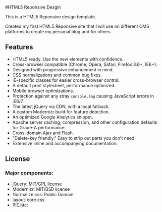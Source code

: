 #HTML5 Reponsive Desgin

This is a HTML5 Reponsive design template.

Created my first HTML5 Reponsive site that I will use on different CMS platforms to create my personal blog and for others




## Features

* HTML5 ready. Use the new elements with confidence.
* Cross-browser compatible (Chrome, Opera, Safari, Firefox 3.6+, IE6+).
* Designed with progressive enhancement in mind.
* CSS normalizations and common bug fixes.
* IE-specific classes for easier cross-browser control.
* A default print stylesheet, performance optimized.
* Mobile browser optimizations.
* Protection against any stray `console.log` causing JavaScript errors in IE6/7.
* The latest jQuery via CDN, with a local fallback.
* A custom Modernizr build for feature detection.
* An optimized Google Analytics snippet.
* Apache server caching, compression, and other configuration defaults for Grade-A performance.
* Cross-domain Ajax and Flash.
* "Delete-key friendly." Easy to strip out parts you don't need.
* Extensive inline and accompanying documentation.



## License

### Major components:

* jQuery: MIT/GPL license
* Modernizr: MIT/BSD license
* Normalize.css: Public Domain
* layout-core.css: 
* PIE.htc: 

